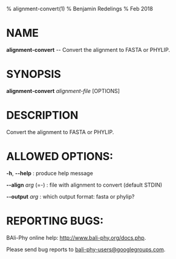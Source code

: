 % alignment-convert(1)
% Benjamin Redelings
% Feb 2018

# NAME

**alignment-convert** -- Convert the alignment to FASTA or PHYLIP.

# SYNOPSIS

**alignment-convert** _alignment-file_ [OPTIONS]

# DESCRIPTION

Convert the alignment to FASTA or PHYLIP.

# ALLOWED OPTIONS:
**-h**, **--help**
: produce help message

**--align** _arg_ (=-)
: file with alignment to convert (default STDIN)

**--output** _arg_
: which output format: fasta or phylip?


# REPORTING BUGS:
 BAli-Phy online help: <http://www.bali-phy.org/docs.php>.

Please send bug reports to <bali-phy-users@googlegroups.com>.


